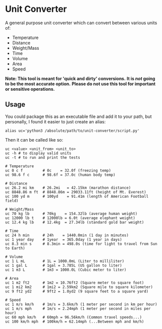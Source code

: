 # Unit Converter

A general purpose unit converter which can convert between various units of:
 - Temperature
 - Distance
 - Weight/Mass
 - Time
 - Volume
 - Area
 - Speed

**Note: This tool is meant for 'quick and dirty' conversions.** 
**It is *not* going to be the most accurate option.**
**Please do not use this tool for important or sensitive operations.**

## Usage

You could package this as an executable file and add it to your path, but personally, I found it easier to just create an alias: 
```shell
alias uc='python3 /absolute/path/to/unit-converter/script.py'
```
Then it can be called like so:
```shell
uc <value> <unit_from> <unit_to>
uc -h # to display valid units
uc -t # to run and print the tests

# Temperature
uc 0 c f         # 0c    = 32.0f (freezing temp)
uc 98.6 f c      # 98.6f = 37.0c (human body temp)

# Distance
uc 26.2 mi km    # 26.2mi   = 42.15km (marathon distance)
uc 8848.86 m ft  # 8848.86m = 29033.11ft (height of Mt. Everest)
uc 100 yd m      # 100yd    = 91.41m (length of American Football field)

# Weight/Mass
uc 70 kg lb      # 70kg    = 154.32lb (average human weight)
uc 12000 lb t    # 12000lb = 6.0t (average elephant weight)
uc 12.4 kg lb    # 12.4kg  = 27.34lb (standard gold bar weight)

# Time
uc 24 h min      # 24h    = 1440.0min (1 day in minutes)
uc 1 year day    # 1year  = 365.0day (1 year in days)
uc 8.3 min s     # 8.3min = 498.0s (time for light to travel from Sun to Earth)

# Volume
uc 1 L mL        # 1L = 1000.0mL (Liter to milliliter)
uc 1 gal L       # 1gal = 3.785L (US gallon to liter)
uc 1 m3 L        # 1m3 = 1000.0L (Cubic meter to liter)

# Area
uc 1 m2 ft2      # 1m2 = 10.76ft2 (Square meter to square foot)
uc 1 mi2 km2     # 1mi2 = 2.59km2 (Square mile to square kilometer)
uc 9 ft2 yd2     # 9ft2 = 1.0yd2 (9 square feet to a square yard)

# Speed
uc 1 m/s km/h    # 1m/s = 3.6km/h (1 meter per second in km per hour)
uc 1 m/s mph     # 1m/s = 2.24mph (1 meter per second in miles per hour)
uc 60 mph km/h   # 60mph = 96.56km/h (Common travel speeds...)
uc 100 km/h mph  # 100km/h = 62.14mph (...Between mph and km/h)
```
